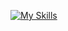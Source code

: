 [![My Skills](https://skillicons.dev/icons?i=nodejs,angular,nuxtjs,vue,react,figma,java,appwrite,html,css,sass,stackoverflow,js,ts,discord,eclipse,firebase,supabase,git,github,githubactions,gitlab,idea,vscode,linux,md,nginx,postman,raspberrypi)](https://skillicons.dev)
